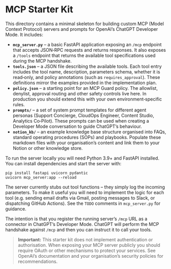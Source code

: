 # MCP Starter Kit

This directory contains a minimal skeleton for building custom MCP (Model Context Protocol) servers and prompts for OpenAI’s ChatGPT Developer Mode.  It includes:

* **`mcp_server.py`** – a basic FastAPI application exposing an `/mcp` endpoint that accepts JSON‑RPC requests and returns responses.  It also exposes a `/tools` endpoint that returns the available tool specifications used during the MCP handshake.
* **`tools.json`** – a JSON file describing the available tools.  Each tool entry includes the tool name, description, parameters schema, whether it is read‑only, and policy annotations (such as `requires_approval`).  These definitions mirror the examples provided in the implementation plan.
* **`policy.json`** – a starting point for an MCP Guard policy.  The allowlist, denylist, approval routing and other safety controls live here.  In production you should extend this with your own environment‑specific rules.
* **`prompts/`** – a set of system prompt templates for different agent personas (Support Concierge, CloudOps Engineer, Content Studio, Analytics Co‑Pilot).  These prompts can be used when creating a Developer Mode conversation to guide ChatGPT’s behaviour.
* **`notion_kb/`** – an example knowledge base structure organised into FAQs, standard operating procedures (SOPs) and playbooks.  Populate these markdown files with your organisation’s content and link them to your Notion or other knowledge store.

To run the server locally you will need Python 3.9+ and FastAPI installed.  You can install dependencies and start the server with:

```
pip install fastapi uvicorn pydantic
uvicorn mcp_server:app --reload
```

The server currently stubs out tool functions – they simply log the incoming parameters.  To make it useful you will need to implement the logic for each tool (e.g. sending email drafts via Gmail, posting messages to Slack, or dispatching GitHub Actions).  See the `TODO` comments in `mcp_server.py` for guidance.

The intention is that you register the running server’s `/mcp` URL as a connector in ChatGPT’s Developer Mode.  ChatGPT will perform the MCP handshake against `/mcp` and then you can instruct it to call your tools.

> **Important:** This starter kit does not implement authentication or authorisation.  When exposing your MCP server publicly you should require OAuth or other mechanisms to protect your services.  See OpenAI’s documentation and your organisation’s security policies for recommendations.
